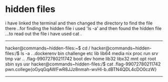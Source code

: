 # hidden files 
i have linked the terminal and then changed the directory to find the file there ..for finding the hidden file i used 'ls -a' and then found the hidden file ...to read out the file i have used cat .

***
hacker@commands~hidden-files:~$ cd /
hacker@commands~hidden-files:/$ ls -a
.   .dockerenv            bin   challenge  etc   lib    lib64   media  nix  proc  run   srv  tmp  var
..  .flag-99072780211742  boot  dev        home  lib32  libx32  mnt    opt  root  sbin  sys  usr
hacker@commands~hidden-files:/$ cat .flag-99072780211742
pwn.college{oGyqGqAWFwR8JJz8nmah-wvHI-b.dBTN4QDL4cDO0czW}
***
